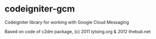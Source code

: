 codeigniter-gcm
===============

Codeigniter library for working with Google Cloud Messaging

Based on code of c2dm package, (c) 2011 lytsing.org & 2012 thebub.net